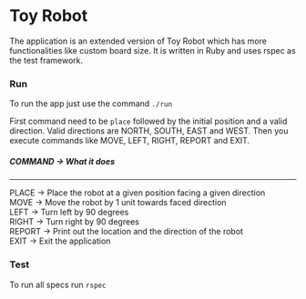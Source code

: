 # Toy Robot

The application is an extended version of Toy Robot which has more functionalities like custom board size. It is written in Ruby and uses rspec as the test framework.

### Run

To run the app just use the command `./run`

First command need to be `place` followed by the initial position and a valid direction. Valid directions are NORTH, SOUTH, EAST and WEST.
Then you execute commands like MOVE, LEFT, RIGHT, REPORT and EXIT.

##### COMMAND -> What it does
-----------------------

PLACE -> Place the robot at a given position facing a given direction  
MOVE -> Move the robot by 1 unit towards faced direction  
LEFT -> Turn left by 90 degrees  
RIGHT -> Turn right by 90 degrees  
REPORT -> Print out the location and the direction of the robot  
EXIT -> Exit the application

### Test

To run all specs run `rspec`
